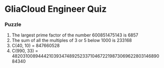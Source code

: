 # GliaCloud Engineer Quiz


### Puzzle
1. The largest prime factor of the number 600851475143 is 6857
2. The sum of all the multiples of 3 or 5 below 1000 is 233168
3. C(40, 10) = 847660528
3. C(990, 33) = 48203100894442103934748925233710467221987306962280314689084340
